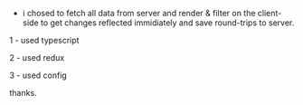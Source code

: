 * i chosed to fetch all data from server and render & filter on the client-side to get changes reflected immidiately and save round-trips to server.

1 - used typescript

2 - used redux

3 - used config

thanks.
